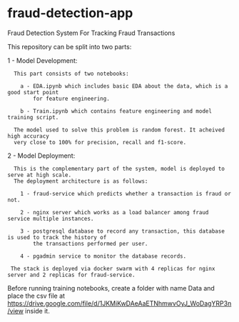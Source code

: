 # fraud-detection-app
Fraud Detection System For Tracking Fraud Transactions

This repository can be split into two parts:

  1 - Model Development:

      This part consists of two notebooks:
      
        a - EDA.ipynb which includes basic EDA about the data, which is a good start point 
            for feature engineering.
        
        b - Train.ipynb which contains feature engineering and model training script.
      
      The model used to solve this problem is random forest. It acheived high accuracy 
      very close to 100% for precision, recall and f1-score.
      
  2 - Model Deployment:
  
      This is the complementary part of the system, model is deployed to serve at high scale. 
      The deployment architecture is as follows:
      
        1 - fraud-service which predicts whether a transaction is fraud or not.
        
        2 - nginx server which works as a load balancer among fraud service multiple instances.
        
        3 - postgresql database to record any transaction, this database is used to track the history of 
            the transactions performed per user.
        
        4 - pgadmin service to monitor the database records.
        
     The stack is deployed via docker swarm with 4 replicas for nginx server and 2 replicas for fraud-service. 
     

Before running training notebooks, create a folder with name Data and place the csv file at https://drive.google.com/file/d/1JKMiKwDAeAaETNhmwvOyJ_WoDagYRP3n/view inside it.


